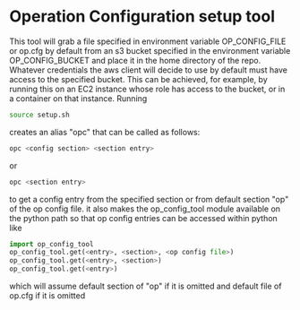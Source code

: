 # Operation Configuration setup tool
This tool will grab a file specified in environment variable OP_CONFIG_FILE or op.cfg by default from an s3 bucket specified in the environment variable OP_CONFIG_BUCKET and place it in the home directory of the repo. Whatever credentials the aws client will decide to use by default must have access to the specified bucket. This can be achieved, for example, by running this on an EC2 instance whose role has access to the bucket, or in a container on that instance. 
Running 
```sh
source setup.sh
```
creates an alias "opc" that can be called as follows:
```sh
opc <config section> <section entry>
```
or
```sh
opc <section entry>
```
to get a config entry from the specified section or from default section "op" of the op config file.
it also makes the op_config_tool module available on the python path so that op config entries can be accessed within python like
```python
import op_config_tool
op_config_tool.get(<entry>, <section>, <op config file>)
op_config_tool.get(<entry>, <section>)
op_config_tool.get(<entry>)
```
which will assume default section of "op" if it is omitted and default file of op.cfg if it is omitted
